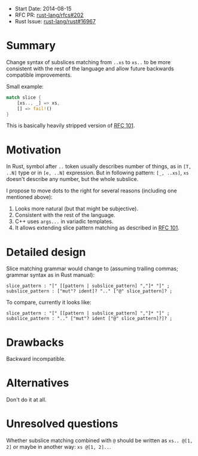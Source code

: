 - Start Date: 2014-08-15
- RFC PR: [rust-lang/rfcs#202](https://github.com/rust-lang/rfcs/pull/202)
- Rust Issue: [rust-lang/rust#16967](https://github.com/rust-lang/rust/issues/16967)

# Summary

Change syntax of subslices matching from `..xs` to `xs..`
to be more consistent with the rest of the language
and allow future backwards compatible improvements.

Small example:

```rust
match slice {
    [xs.., _] => xs,
    [] => fail!()
}
```

This is basically heavily stripped version of [RFC 101](https://github.com/rust-lang/rfcs/pull/101).

# Motivation

In Rust, symbol after `..` token usually describes number of things,
as in `[T, ..N]` type or in `[e, ..N]` expression.
But in following pattern: `[_, ..xs]`, `xs` doesn't describe any number,
but the whole subslice.

I propose to move dots to the right for several reasons (including one mentioned above):

1. Looks more natural (but that might be subjective).
2. Consistent with the rest of the language.
3. C++ uses `args...` in variadic templates.
4. It allows extending slice pattern matching as described in [RFC 101](https://github.com/rust-lang/rfcs/pull/101).

# Detailed design

Slice matching grammar would change to (assuming trailing commas;
grammar syntax as in Rust manual):

    slice_pattern : "[" [[pattern | subslice_pattern] ","]* "]" ;
    subslice_pattern : ["mut"? ident]? ".." ["@" slice_pattern]? ;

To compare, currently it looks like:

    slice_pattern : "[" [[pattern | subslice_pattern] ","]* "]" ;
    subslice_pattern : ".." ["mut"? ident ["@" slice_pattern]?]? ;

# Drawbacks

Backward incompatible.

# Alternatives

Don't do it at all.

# Unresolved questions

Whether subslice matching combined with `@` should be written as `xs.. @[1, 2]`
or maybe in another way: `xs @[1, 2]..`.
